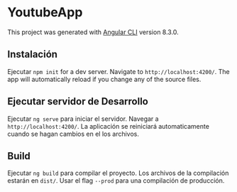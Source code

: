 # YoutubeApp

This project was generated with [Angular CLI](https://github.com/angular/angular-cli) version 8.3.0.

## Instalación

Ejecutar `npm init` for a dev server. Navigate to `http://localhost:4200/`. The app will automatically reload if you change any of the source files.

## Ejecutar servidor de Desarrollo

Ejecutar `ng serve` para iniciar el servidor. Navegar a `http://localhost:4200/`. La aplicación se reiniciará automaticamente cuando se hagan cambios en el los archivos.


## Build

Ejecutar `ng build` para compilar el proyecto. Los archivos de la compilación estarán en `dist/`. Usar el flag `--prod` para una compilación de producción.

